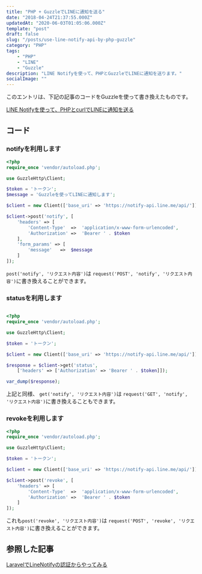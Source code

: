 ```yaml
---
title: "PHP + GuzzleでLINEに通知を送る"
date: "2018-04-24T21:37:55.000Z"
updatedAt: "2020-06-03T01:05:06.000Z"
template: "post"
draft: false
slug: "/posts/use-line-notify-api-by-php-guzzle"
category: "PHP"
tags:
    - "PHP"
    - "LINE"
    - "Guzzle"
description: "LINE Notifyを使って、PHPとGuzzleでLINEに通知を送ります。"
socialImage: ""
---
```


このエントリは、下記の記事のコードをGuzzleを使って書き換えたものです。

[LINE Notifyを使って、PHPとcurlでLINEに通知を送る](/posts/use-line-notify-api-by-php-curl)


## コード
### notifyを利用します

```php
<?php
require_once 'vendor/autoload.php';

use GuzzleHttp\Client;

$token = 'トークン';
$message = 'Guzzleを使ってLINEに通知します';

$client = new Client(['base_uri' => 'https://notify-api.line.me/api/']);

$client->post('notify', [
	'headers' => [
		'Content-Type'	=>	'application/x-www-form-urlencoded',
		'Authorization'	=>	'Bearer ' . $token
	],
	'form_params' => [
		'message'	=>	$message
	]
]);
```
`post('notify', 'リクエスト内容')`は
`request('POST', 'notify', 'リクエスト内容')`に書き換えることができます。

### statusを利用します
```php

<?php
require_once 'vendor/autoload.php';

use GuzzleHttp\Client;

$token = 'トークン';

$client = new Client(['base_uri' => 'https://notify-api.line.me/api/']);

$response = $client->get('status',
	['headers' => ['Authorization' => 'Bearer ' . $token]]);

var_dump($response);
```

上記と同様、
`get('notify', 'リクエスト内容')`は
`request('GET', 'notify', 'リクエスト内容')`に書き換えることもできます。

### revokeを利用します
```php
<?php
require_once 'vendor/autoload.php';

use GuzzleHttp\Client;

$token = 'トークン';

$client = new Client(['base_uri' => 'https://notify-api.line.me/api/']);

$client->post('revoke', [
	'headers' => [
		'Content-Type'	=>	'application/x-www-form-urlencoded',
		'Authorization'	=>	'Bearer ' . $token
	]
]);
```
これも`post('revoke', 'リクエスト内容')`は
`request('POST', 'revoke', 'リクエスト内容')`に書き換えることができます。

## 参照した記事
[LaravelでLineNotifyの認証からやってみる](https://qiita.com/ichikawa_0829/items/9330fb73648bae91bea7)
